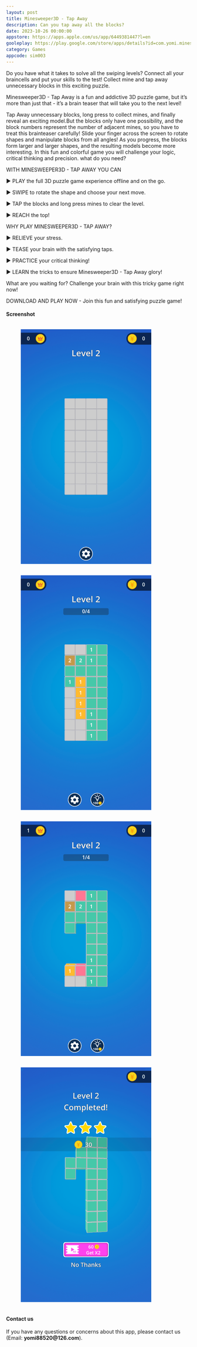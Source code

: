 ```yaml
---
layout: post
title: Minesweeper3D - Tap Away
description: Can you tap away all the blocks?
date: 2023-10-26 00:00:00
appstore: https://apps.apple.com/us/app/6449381447?l=en
gooleplay: https://play.google.com/store/apps/details?id=com.yomi.minesweeper3d
category: Games
appcode: sim003
---
```


Do you have what it takes to solve all the swiping levels? Connect all your braincells and put your skills to the test! Collect mine and tap away unnecessary blocks in this exciting puzzle.

Minesweeper3D - Tap Away is a fun and addictive 3D puzzle game, but it’s more than just that - it’s a brain teaser that will take you to the next level!

Tap Away unnecessary blocks, long press to collect mines, and finally reveal an exciting model.But the blocks only have one possibility, and the block numbers represent the number of adjacent mines, so you have to treat this brainteaser carefully! Slide your finger across the screen to rotate shapes and manipulate blocks from all angles! As you progress, the blocks form larger and larger shapes, and the resulting models become more interesting. In this fun and colorful game you will challenge your logic, critical thinking and precision. what do you need?

WITH MINESWEEPER3D - TAP AWAY YOU CAN

▶ PLAY the full 3D puzzle game experience offline and on the go.

▶ SWIPE to rotate the shape and choose your next move.

▶ TAP the blocks and long press mines to clear the level.

▶ REACH the top!

WHY PLAY MINESWEEPER3D - TAP AWAY?

▶ RELIEVE your stress.

▶ TEASE your brain with the satisfying taps.

▶ PRACTICE your critical thinking!

▶ LEARN the tricks to ensure Minesweeper3D - Tap Away glory!

What are you waiting for? Challenge your brain with this tricky game right now!

DOWNLOAD AND PLAY NOW - Join this fun and satisfying puzzle game!


#### Screenshot

<style>
    figure {
        display: inline-block;
        margin-top: 1em;
        margin-bottom: 1em;
        margin-left: 40px;
        margin-right: 40px;
    }
</style>


<figure>
<img src="images\ss\sim003\1.png" width="356" height="640">
</figure>
<figure>
<img src="images\ss\sim003\2.png" width="356" height="640">
</figure>
<figure>
<img src="images\ss\sim003\3.png" width="356" height="640">
</figure>
<figure>
<img src="images\ss\sim003\4.png" width="356" height="640">
</figure>



#### Contact us

If you have any questions or concerns about this app, please contact us (Email:  __yomi88520@126.com__).


<br>
<br>
<br>
<br>

